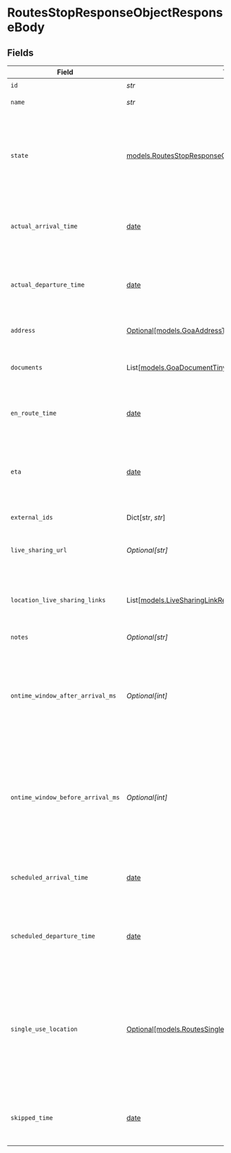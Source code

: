 # RoutesStopResponseObjectResponseBody


## Fields

| Field                                                                                                                                              | Type                                                                                                                                               | Required                                                                                                                                           | Description                                                                                                                                        | Example                                                                                                                                            |
| -------------------------------------------------------------------------------------------------------------------------------------------------- | -------------------------------------------------------------------------------------------------------------------------------------------------- | -------------------------------------------------------------------------------------------------------------------------------------------------- | -------------------------------------------------------------------------------------------------------------------------------------------------- | -------------------------------------------------------------------------------------------------------------------------------------------------- |
| `id`                                                                                                                                               | *str*                                                                                                                                              | :heavy_check_mark:                                                                                                                                 | Id of the stop                                                                                                                                     | 324231                                                                                                                                             |
| `name`                                                                                                                                             | *str*                                                                                                                                              | :heavy_check_mark:                                                                                                                                 | Name of the stop                                                                                                                                   | Stop #1                                                                                                                                            |
| `state`                                                                                                                                            | [models.RoutesStopResponseObjectResponseBodyState](../models/routesstopresponseobjectresponsebodystate.md)                                         | :heavy_check_mark:                                                                                                                                 | The current state of the route stop.  Valid values: `unassigned`, `scheduled`, `en route`, `skipped`, `arrived`, `departed`                        | scheduled                                                                                                                                          |
| `actual_arrival_time`                                                                                                                              | [date](https://docs.python.org/3/library/datetime.html#date-objects)                                                                               | :heavy_minus_sign:                                                                                                                                 | Actual arrival time, if it exists, for the route stop in RFC 3339 format.                                                                          | 2006-01-02T15:04:05+07:00                                                                                                                          |
| `actual_departure_time`                                                                                                                            | [date](https://docs.python.org/3/library/datetime.html#date-objects)                                                                               | :heavy_minus_sign:                                                                                                                                 | Actual departure time, if it exists, for the route stop in RFC 3339 format.                                                                        | 2006-01-02T15:04:05+07:00                                                                                                                          |
| `address`                                                                                                                                          | [Optional[models.GoaAddressTinyResponseResponseBody]](../models/goaaddresstinyresponseresponsebody.md)                                             | :heavy_minus_sign:                                                                                                                                 | A minified Address object                                                                                                                          |                                                                                                                                                    |
| `documents`                                                                                                                                        | List[[models.GoaDocumentTinyResponseResponseBody](../models/goadocumenttinyresponseresponsebody.md)]                                               | :heavy_minus_sign:                                                                                                                                 | List of documents associated with the stop.                                                                                                        |                                                                                                                                                    |
| `en_route_time`                                                                                                                                    | [date](https://docs.python.org/3/library/datetime.html#date-objects)                                                                               | :heavy_minus_sign:                                                                                                                                 | The time the stop became en-route, in RFC 3339 format.                                                                                             | 2006-01-02T15:04:05+07:00                                                                                                                          |
| `eta`                                                                                                                                              | [date](https://docs.python.org/3/library/datetime.html#date-objects)                                                                               | :heavy_minus_sign:                                                                                                                                 | Estimated time of arrival, if this stop is currently en-route, in RFC 3339 format.                                                                 | 2006-01-02T15:04:05+07:00                                                                                                                          |
| `external_ids`                                                                                                                                     | Dict[str, *str*]                                                                                                                                   | :heavy_minus_sign:                                                                                                                                 | A map of external ids                                                                                                                              |                                                                                                                                                    |
| `live_sharing_url`                                                                                                                                 | *Optional[str]*                                                                                                                                    | :heavy_minus_sign:                                                                                                                                 | The shareable url of the stop's current status.                                                                                                    | https://cloud.samsara.com/fleet/viewer/job/fleet_viewer_token                                                                                      |
| `location_live_sharing_links`                                                                                                                      | List[[models.LiveSharingLinkResponseObjectResponseBody](../models/livesharinglinkresponseobjectresponsebody.md)]                                   | :heavy_minus_sign:                                                                                                                                 | List of shareable, non-expired 'By Location' Live Sharing Links.                                                                                   |                                                                                                                                                    |
| `notes`                                                                                                                                            | *Optional[str]*                                                                                                                                    | :heavy_minus_sign:                                                                                                                                 | Notes for the stop                                                                                                                                 | These are my notes                                                                                                                                 |
| `ontime_window_after_arrival_ms`                                                                                                                   | *Optional[int]*                                                                                                                                    | :heavy_minus_sign:                                                                                                                                 | Specifies the time window (in milliseconds) after a stop's scheduled arrival time during which the stop is considered 'on-time'.                   | 300000                                                                                                                                             |
| `ontime_window_before_arrival_ms`                                                                                                                  | *Optional[int]*                                                                                                                                    | :heavy_minus_sign:                                                                                                                                 | Specifies the time window (in milliseconds) before a stop's scheduled arrival time during which the stop is considered 'on-time'.                  | 300000                                                                                                                                             |
| `scheduled_arrival_time`                                                                                                                           | [date](https://docs.python.org/3/library/datetime.html#date-objects)                                                                               | :heavy_minus_sign:                                                                                                                                 | Scheduled arrival time, if it exists, for the stop in RFC 3339 format.                                                                             | 2019-06-13T19:08:25Z                                                                                                                               |
| `scheduled_departure_time`                                                                                                                         | [date](https://docs.python.org/3/library/datetime.html#date-objects)                                                                               | :heavy_minus_sign:                                                                                                                                 | Scheduled departure time, if it exists, for the stop in RFC 3339 format.                                                                           | 2019-06-13T19:08:25Z                                                                                                                               |
| `single_use_location`                                                                                                                              | [Optional[models.RoutesSingleUseAddressObjectResponseBody]](../models/routessingleuseaddressobjectresponsebody.md)                                 | :heavy_minus_sign:                                                                                                                                 | This field is used to indicate stops along the route for which an address has not been persisted. This field is mutually exclusive with addressId. |                                                                                                                                                    |
| `skipped_time`                                                                                                                                     | [date](https://docs.python.org/3/library/datetime.html#date-objects)                                                                               | :heavy_minus_sign:                                                                                                                                 | Skipped time, if it exists, for the route stop in RFC 3339 format.                                                                                 | 2006-01-02T15:04:05+07:00                                                                                                                          |